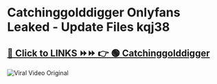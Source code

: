 
 # Catchinggolddigger Onlyfans Leaked - Update Files kqj38

## <h2><a href="https://clipsfans.com/Catchinggolddigger&ref=git">🔗 Click to LINKS ⏩⏩ 👉 🟢 Catchinggolddigger </a></h2>

<a href="https://clipsfans.com/Catchinggolddigger&ref=git" rel="nofollow" data-target="animated-image.originalLink"><img src="https://i.ibb.co.com/xMMVF88/686577567.gif" alt="Viral Video Original" style="max-width: 100%; display: inline-block;" data-target="animated-image.originalImage"></a>


